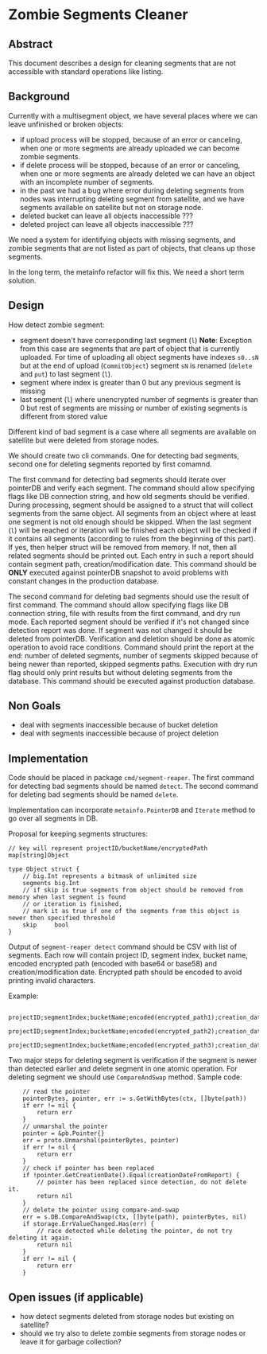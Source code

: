 # Zombie Segments Cleaner

## Abstract

This document describes a design for cleaning segments that are not accessible with standard operations like listing.

## Background

Currently with a multisegment object, we have several places where we can leave unfinished or broken objects:
* if upload process will be stopped, because of an error or canceling, when one or more segments are already uploaded we can become zombie segments.
* if delete process will be stopped, because of an error or canceling, when one or more segments are already deleted we can have an object with an incomplete number of segments.
* in the past we had a bug where error during deleting segments from nodes was interrupting deleting segment from satellite, and we have segments available on satellite but not on storage node.
* deleted bucket can leave all objects inaccessible ???
* deleted project can leave all objects inaccessible ???

We need a system for identifying objects with missing segments, and zombie segments that are not listed as part of objects, that cleans up those segments.

In the long term, the metainfo refactor will fix this. We need a short term solution.

## Design

How detect zombie segment:
* segment doesn't have corresponding last segment (`l`)
**Note**: Exception from this case are segments that are part of object that is currently uploaded. For time of uploading all object segments have indexes `s0..sN` but at the end of upload (`CommitObject`) segment `sN` is renamed (`delete` and `put`) to last segment (`l`).
* segment where index is greater than 0 but any previous segment is missing
* last segment (`l`) where unencrypted number of segments is greater than 0 but rest of segments are missing or number of existing segments is different from stored value

Different kind of bad segment is a case where all segments are available on satellite but were deleted from storage nodes.

We should create two cli commands. One for detecting bad segments, second one for deleting segments reported by first comamnd.

The first command for detecting bad segments should iterate over pointerDB and verify each segment. The command should allow specifying flags like DB connection string, and how old segments should be verified. During processing, segment should be assigned to a struct that will collect segments from the same object. All segments from an object where at least one segment is not old enough should be skipped. When the last segment (`l`) will be reached or iteration will be finished each object will be checked if it contains all segments (according to rules from the beginning of this part). If yes, then helper struct will be removed from memory. If not, then all related segments should be printed out. Each entry in such a report should contain segment path, creation/modification date. This command should be **ONLY** executed against pointerDB snapshot to avoid problems with constant changes in the production database.

The second command for deleting bad segments should use the result of first command. The command should allow specifying flags like DB connection string, file with results from the first command, and dry run mode. Each reported segment should be verified if it's not changed since detection report was done. If segment was not changed it should be deleted from pointerDB. Verification and deletion should be done as atomic operation to avoid race conditions. Command should print the report at the end: number of deleted segments, number of segments skipped because of being newer than reported, skipped segments paths. Execution with dry run flag should only print results but without deleting segments from the database. This command should be executed against production database.

## Non Goals

* deal with segments inaccessible because of bucket deletion
* deal with segments inaccessible because of project deletion

## Implementation

Code should be placed in package `cmd/segment-reaper`. The first command for detecting bad segments should be named `detect`. The second command for deleting bad segments should be named `delete`.

Implementation can incorporate `metainfo.PointerDB` and `Iterate` method to go over all segments in DB. 

Proposal for keeping segments structures:
```
// key will represent projectID/bucketName/encryptedPath
map[string]Object

type Object struct {
    // big.Int represents a bitmask of unlimited size
    segments big.Int
    // if skip is true segments from object should be removed from memory when last segment is found 
    // or iteration is finished,
    // mark it as true if one of the segments from this object is newer then specified threshold
    skip     bool 
}
```

Output of `segment-reaper detect` command should be CSV with list of segments. Each row will contain project ID, segment index, bucket name, encoded encrypted path (encoded with base64 or base58) and creation/modification date. Encrypted path should be encoded to avoid printing invalid characters. 

Example:
```
    projectID;segmentIndex;bucketName;encoded(encrypted_path1);creation_date
    projectID;segmentIndex;bucketName;encoded(encrypted_path2);creation_date
    projectID;segmentIndex;bucketName;encoded(encrypted_path3);creation_date
```

Two major steps for deleting segment is verification if the segment is newer than detected earlier and delete segment in one atomic operation. For deleting segment we should use `CompareAndSwap` method. Sample code:
```
    // read the pointer
    pointerBytes, pointer, err := s.GetWithBytes(ctx, []byte(path))
    if err != nil {
        return err
    }
    // unmarshal the pointer
    pointer = &pb.Pointer{}
    err = proto.Unmarshal(pointerBytes, pointer)
    if err != nil {
        return err
    }
    // check if pointer has been replaced
    if !pointer.GetCreationDate().Equal(creationDateFromReport) {
        // pointer has been replaced since detection, do not delete it.
        return nil
    }
    // delete the pointer using compare-and-swap
    err = s.DB.CompareAndSwap(ctx, []byte(path), pointerBytes, nil)
    if storage.ErrValueChanged.Has(err) {
        // race detected while deleting the pointer, do not try deleting it again.
        return nil
    }
    if err != nil {
        return err
    }
```

## Open issues (if applicable)

* how detect segments deleted from storage nodes but existing on satellite?
* should we try also to delete zombie segments from storage nodes or leave it for garbage collection?